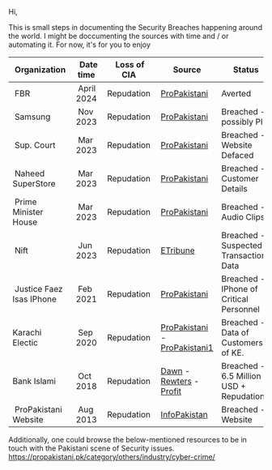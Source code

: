 Hi, 

This is small steps in documenting the Security Breaches happening around the world. I might be doccumenting the sources with time and / or automating it. For now, it's for you to enjoy 

|  Organization  |  Date time  | Loss of CIA  | Source | Status |
| ------- | --------- | --------- | --------- | --------- |
|  FBR   |  April 2024    | Repudation    | [ProPakistani](https://propakistani.pk/2024/02/09/fbr-averts-major-data-breach/) | Averted | 
|  Samsung   |  Nov 2023    | Repudation    | [ProPakistani](https://propakistani.pk/2023/11/18/samsung-data-breach-exposes-phone-numbers-addresses-and-emails-of-customers/) | Breached - possibly PI | 
|  Sup. Court   |  Mar 2023    | Repudation    | [ProPakistani](https://propakistani.pk/2023/03/29/supreme-court-website-recovers-after-cyber-attack/) | Breached - Website Defaced |
|  Naheed SuperStore   |  Mar 2023    | Repudation    | [ProPakistani](https://propakistani.pk/2023/03/15/online-shopping-store-naheed-hacked-names-and-home-addresses-stolen/) | Breached - Customer Details |
|  Prime Minister House   |  Mar 2023    | Repudation    | [ProPakistani](https://propakistani.pk/2022/09/26/massive-pm-house-security-breach-leaks-sensitive-audio-clips/) | Breached - Audio Clips |
|  Nift   |  Jun 2023    | Repudation    | [ETribune](https://tribune.com.pk/story/2423324/cybersecurity-breach-at-nift-puts-national-security-at-risk-1) | Breached - Suspected Transactions Data |
|  Justice Faez Isas IPhone   |  Feb 2021    | Repudation    | [ProPakistani](https://propakistani.pk/2021/02/02/justice-faez-isas-mobile-phone-hacked/) | Breached - IPhone of Critical Personnel |
|  Karachi Electic   |  Sep 2020    | Repudation    | [ProPakistani](https://propakistani.pk/2020/09/29/hackers-threaten-to-leak-sensitive-data-after-k-electric-fails-to-pay-7-million/)  - [ProPakistani1](https://propakistani.pk/2020/09/07/k-electrics-internal-systems-go-down-after-cyber-attack/)| Breached - Data of Customers' of KE. |
|  Bank Islami   |  Oct 2018    | Repudation    | [Dawn](https://www.dawn.com/news/1442324) - [Rewters](https://www.rewterz.com/articles/bankislami-hit-by-cyber-attack-6-million-stolen) - [Profit](https://profit.pakistantoday.com.pk/2018/10/29/bankislami-becomes-victim-of-6-5-million-cyber-attack/) | Breached - 6.5 Million USD + Repudation |
|  ProPakistani Website   |  Aug 2013    | Repudation    | [InfoPakistan](https://www.infopakistan.pk/pakistan-it-and-telecom-news-blog-propakistani-pk-got-hacked/) | Breached - Website |



Additionally, one could browse the below-mentioned resources to be in touch with the Pakistani scene of Security issues. 
https://propakistani.pk/category/others/industry/cyber-crime/

